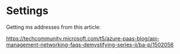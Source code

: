 # Settings 

Getting ms addresses from this article: 

https://techcommunity.microsoft.com/t5/azure-paas-blog/api-management-networking-faqs-demystifying-series-ii/ba-p/1502056

